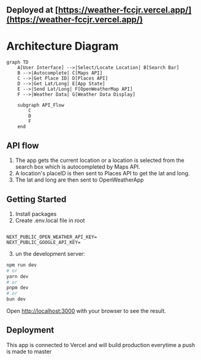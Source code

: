 ## Deployed at [https://weather-fccjr.vercel.app/](https://weather-fccjr.vercel.app/)

# Architecture Diagram

```mermaid
graph TD
    A[User Interface] -->|Select/Locate Location| B[Search Bar]
    B -->|Autocomplete| C[Maps API]
    C -->|Get Place ID| D[Places API]
    D -->|Get Lat/Long| E[App State]
    E -->|Send Lat/Long| F[OpenWeatherMap API]
    F -->|Weather Data| G[Weather Data Display]

    subgraph API_Flow
        C
        D
        F
    end
```

## API flow

1. The app gets the current location or a location is selected from the search box which is autocompleted by Maps API.
2. A location's placeID is then sent to Places API to get the lat and long.
3. The lat and long are then sent to OpenWeatherApp

## Getting Started

1. Install packages
2. Create .env.local file in root

```

NEXT_PUBLIC_OPEN_WEATHER_API_KEY=
NEXT_PUBLIC_GOOGLE_API_KEY=

```

3. un the development server:

```bash
npm run dev
# or
yarn dev
# or
pnpm dev
# or
bun dev
```

Open [http://localhost:3000](http://localhost:3000) with your browser to see the result.

## Deployment

This app is connected to Vercel and will build production everytime a push is made to master

